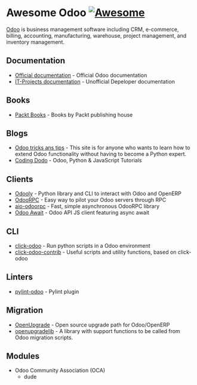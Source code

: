 # Awesome Odoo [![Awesome](https://awesome.re/badge.svg)](https://awesome.re)

[Odoo](https://www.odoo.com/) is business management software including CRM,
e-commerce, billing, accounting, manufacturing, warehouse, project management, 
and inventory management. 

## Documentation
- [Official documentation](https://www.odoo.com/documentation/15.0/) - Official Odoo documentation
- [IT-Projects documentation](https://odoo-development.readthedocs.io/) - Unofficial Depeloper documentation 

## Books
- [Packt Books](https://subscription.packtpub.com/search?query=odoo) - Books by Packt publishing house

## Blogs
- [Odoo tricks ans tips](https://odootricks.tips/) - This site is for anyone 
  who wants to learn how to extend Odoo functionality
  without having to become a Python expert.
- [Coding Dodo](https://codingdodo.com/) - Odoo, Python & JavaScript Tutorials

## Clients
- [Odooly](https://github.com/tinyerp/odooly) - Python library and CLI to interact with Odoo and OpenERP
- [OdooRPC](https://github.com/OCA/odoorpc) - Easy way to pilot your Odoo servers through RPC
- [aio-odoorpc](https://github.com/mbello/aio-odoorpc) - Fast, simple asynchronous OdooRPC library
- [Odoo Await](https://github.com/vettloffah/odoo-await) - Odoo API JS client featuring async await 

## CLI
- [click-odoo](https://github.com/acsone/click-odoo) - Run python scripts in a Odoo environment
- [click-odoo-contrib](https://github.com/acsone/click-odoo-contrib) - Useful scripts and utility functions, based on click-odoo

## Linters
- [pylint-odoo](https://github.com/OCA/pylint-odoo) - Pylint plugin

## Migration
- [OpenUpgrade](https://github.com/OCA/OpenUpgrade) - Open source upgrade path for Odoo/OpenERP
- [openupgradelib](https://github.com/OCA/openupgradelib) - A library with support functions to be called from Odoo migration scripts.

[//]: # (## App Stores)
[//]: # (- https://apps.odoo.com/apps - Official App Store)
[//]: # (- )

## Modules
- Odoo Community Association (OCA)
    - dude
